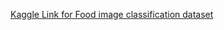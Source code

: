 [Kaggle Link for Food image classification dataset](https://www.kaggle.com/datasets/sunnyravula/food-image-classification)
